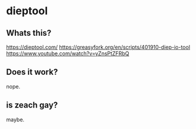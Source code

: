 # dieptool

## Whats this?

https://dieptool.com/
https://greasyfork.org/en/scripts/401910-diep-io-tool
https://www.youtube.com/watch?v=yZnsPtZFRbQ

## Does it work?

nope.

## is zeach gay?

maybe.
